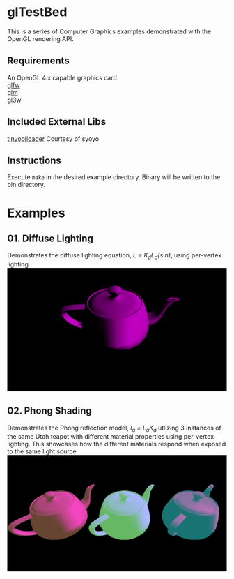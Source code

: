 # glTestBed
This is a series of Computer Graphics examples demonstrated with the OpenGL rendering API.

## Requirements
An OpenGL 4.x capable graphics card<br />
[glfw](https://github.com/glfw/glfw)<br />
[glm](https://github.com/g-truc/glm)<br />
[gl3w](https://github.com/skaslev/gl3w)<br />

## Included External Libs
[tinyobjloader](https://github.com/syoyo/tinyobjloader) Courtesy of syoyo

## Instructions
Execute `make` in the desired example directory. Binary will be written to the bin directory.

# Examples
## 01. Diffuse Lighting
Demonstrates the diffuse lighting equation, *L = K<sub>d</sub>L<sub>d</sub>(s·n)*, using per-vertex lighting<br />
![Example](https://github.com/lzurzolo/glTestBed/blob/master/examples/01_Diffuse_Shading/example_01.png)

## 02. Phong Shading
Demonstrates the Phong reflection model, *I<sub>a</sub> = L<sub>a</sub>K<sub>a</sub>* utlizing 3 instances of the same Utah teapot with different material properties using per-vertex lighting. This showcases how the different materials respond when exposed to the same light source<br />
![Example](https://github.com/lzurzolo/glTestBed/blob/master/examples/02_Phong_Shading/example_02.png)
